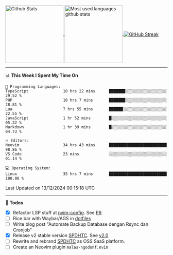 <a href="https://github.com/anuraghazra/github-readme-stats">
  <img 
        height=180
        align="center" 
        src="https://github-readme-stats.vercel.app/api?username=rizkyilhampra&rank_icon=github&show_icons=true&theme=catppuccin_mocha&hide_border=true&include_all_commits=true&count_private=true&card_width=270" 
        alt="Github Stats" 
    />
</a>
<a href="https://github.com/anuraghazra/github-readme-stats">
  <img 
        height=180
        align="center" 
        src="https://github-readme-stats.vercel.app/api/top-langs/?username=rizkyilhampra&layout=compact&theme=catppuccin_mocha&hide_border=true&langs_count=8" 
        alt="Most used languages github stats" 
    />
</a>
<a href="https://git.io/streak-stats"><img src="https://streak-stats.demolab.com?user=rizkyilhampra&theme=catppuccin-mocha&hide_border=true" align="center" alt="GitHub Streak" /></a>

---

<!--START_SECTION:waka-->
📊 **This Week I Spent My Time On** 

```text
💬 Programming Languages: 
TypeScript               10 hrs 22 mins      ███████░░░░░░░░░░░░░░░░░░   29.52 % 
PHP                      10 hrs 7 mins       ███████░░░░░░░░░░░░░░░░░░   28.81 % 
Lua                      7 hrs 55 mins       ██████░░░░░░░░░░░░░░░░░░░   22.55 % 
JavaScript               1 hr 52 mins        █░░░░░░░░░░░░░░░░░░░░░░░░   05.32 % 
Markdown                 1 hr 39 mins        █░░░░░░░░░░░░░░░░░░░░░░░░   04.73 % 

🔥 Editors: 
Neovim                   34 hrs 43 mins      █████████████████████████   98.86 % 
VS Code                  23 mins             ░░░░░░░░░░░░░░░░░░░░░░░░░   01.14 % 

💻 Operating System: 
Linux                    35 hrs 7 mins       █████████████████████████   100.00 % 
```


 Last Updated on 13/12/2024 00:15:18 UTC
<!--END_SECTION:waka-->

---

📒 **Todos**
<br>
- [x] Refactor LSP stuff at [nvim-config](https://github.com/rizkyilhampra/nvim-config). See [PR](https://github.com/rizkyilhampra/nvim-config/pull/9)
- [ ] Rice bar with Waybar/AGS in [dotfiles](https://github.com/rizkyilhampra/dotfiles)
- [ ] Write blog post "Automate Backup Database dengan Rsync dan Cronjob"
- [x] Release v2 stable version [SPDHTC](https://github.com/rizkyilhampra/spdhtc). See [v2.0](https://github.com/rizkyilhampra/spdhtc/releases/tag/v2.0)
- [ ] Rewrite and rebrand [SPDHTC](https://github.com/rizkyilhampra/spdhtc) as OSS SaaS platform.
- [ ] Create an Neovim plugin `malas-ngodonf.nvim`
